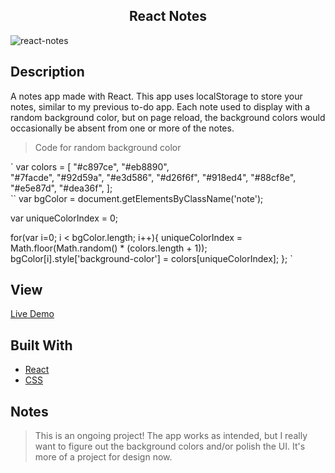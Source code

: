 <h2 align="center"> React Notes </h2>

![react-notes](https://user-images.githubusercontent.com/91632194/224813184-8bab37c3-608f-4455-81b7-a42b7ea907b6.png)

## Description
A notes app made with React. This app uses localStorage to store your notes, similar to my previous to-do app.
Each note used to display with a random background color, but on page reload, the background colors would occasionally be absent from one or more of the notes.

> Code for random background color

`
  var colors = [
    "#c897ce", 
    "#eb8890",  
    "#7facde", 
    "#92d59a", 
    "#e3d586",
    "#d26f6f",
    "#918ed4",
    "#88cf8e",
    "#e5e87d",
    "#dea36f",
  ];  
 ``
  var bgColor = document.getElementsByClassName('note');
  
  var uniqueColorIndex = 0;
  
  for(var i=0; i < bgColor.length; i++){
    uniqueColorIndex = Math.floor(Math.random() * (colors.length + 1));
    bgColor[i].style['background-color'] = colors[uniqueColorIndex];
  };
`

## View
[Live Demo]()

## Built With
- [React]()
- [CSS]()

## Notes
> This is an ongoing project! The app works as intended, but I really want to figure out the background colors and/or 
> polish the UI. It's more of a project for design now. 


